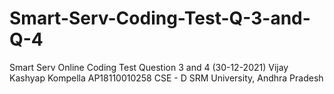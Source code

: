 # Smart-Serv-Coding-Test-Q-3-and-Q-4
 Smart Serv Online Coding Test Question 3 and 4 (30-12-2021)
 Vijay Kashyap Kompella
 AP18110010258
 CSE - D
 SRM University, Andhra Pradesh

